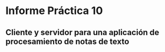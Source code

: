 # Informe Práctica 10

## Cliente y servidor para una aplicación de procesamiento de notas de texto
